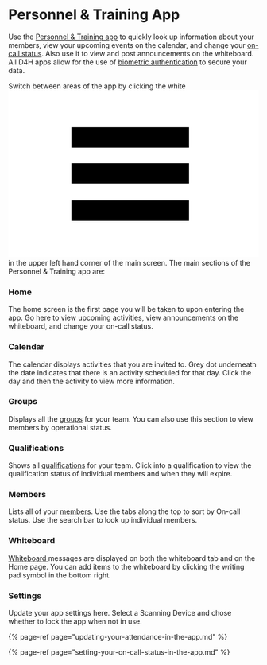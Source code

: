 # Personnel & Training App

Use the [Personnel & Training app](./) to quickly look up information about your members, view your upcoming events on the calendar, and change your [on-call status](../on-call-planner/). Also use it to view and post announcements on the whiteboard. All D4H apps allow for the use of [biometric authentication](../../shared-services/biometric-authentication.md) to secure your data.

Switch between areas of the app by clicking the white![Image Placeholder](../../.gitbook/assets/more-options.png)in the upper left hand corner of the main screen. The main sections of the Personnel & Training app are:

### Home

The home screen is the first page you will be taken to upon entering the app. Go here to view upcoming activities, view announcements on the whiteboard, and change your on-call status. 

### Calendar

The calendar displays activities that you are invited to. Grey dot underneath the date indicates that there is an activity scheduled for that day. Click the day and then the activity to view more information.

### Groups

Displays all the [groups](../groups/) for your team. You can also use this section to view members by operational status. 

### Qualifications

Shows all [qualifications](../qualifications/) for your team. Click into a qualification to view the qualification status of individual members and when they will expire. 

### Members

Lists all of your [members](../untitled/). Use the tabs along the top to sort by On-call status. Use the search bar to look up individual members.

### Whiteboard

[Whiteboard ](../whiteboard/)messages are displayed on both the whiteboard tab and on the Home page. You can add items to the whiteboard by clicking the writing pad symbol in the bottom right. 

### Settings 

Update your app settings here. Select a Scanning Device and chose whether to lock the app when not in use. 

{% page-ref page="updating-your-attendance-in-the-app.md" %}

{% page-ref page="setting-your-on-call-status-in-the-app.md" %}





